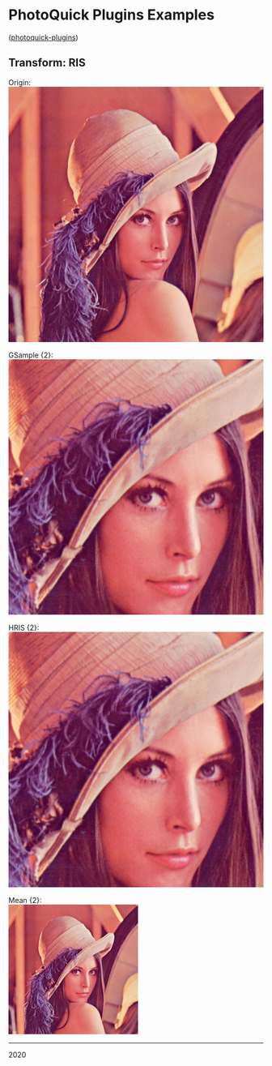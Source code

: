 # PhotoQuick Plugins Examples

([photoquick-plugins](https://github.com/ImageProcessing-ElectronicPublications/photoquick-plugins))

## Transform: RIS

Origin:  
![orig](../../../orig/lena.png)

GSample {2}:  
![gsample](./lena.gsample.2.png)

HRIS {2}:  
![hris](./lena.hris.2.png)

Mean {2}:  
![mean](./lena.mean.2.png)

----

2020
